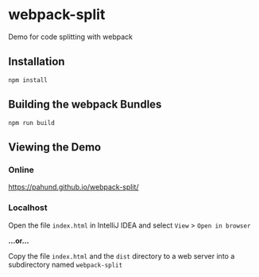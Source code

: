 # webpack-split

Demo for code splitting with webpack

## Installation

    npm install
    
## Building the webpack Bundles

    npm run build
    
## Viewing the Demo

### Online

https://pahund.github.io/webpack-split/

### Localhost

Open the file `index.html` in IntelliJ IDEA and select `View` > `Open in browser`

**…or…**

Copy the file `index.html` and the `dist` directory to a web server into a subdirectory named `webpack-split`
